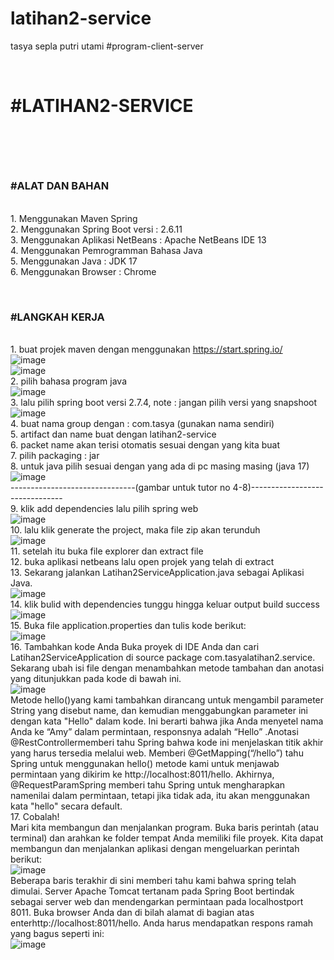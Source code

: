 # latihan2-service
tasya sepla putri utami
#program-client-server

<br><H1>#LATIHAN2-SERVICE<H1>
  
<br><h3>#ALAT DAN BAHAN</h3>
<br>1. Menggunakan Maven Spring
<br>2. Menggunakan Spring Boot versi : 2.6.11
<br>3. Menggunakan Aplikasi NetBeans : Apache NetBeans IDE 13
<br>4. Menggunakan Pemrogramman Bahasa Java
<br>5. Menggunakan Java : JDK 17
<br>6. Menggunakan Browser : Chrome
  
<br><h3>#LANGKAH KERJA</h3>
<br>1. buat projek maven dengan menggunakan https://start.spring.io/
<br>![image](https://user-images.githubusercontent.com/113502811/192435601-ef28683f-82a1-4c41-816d-1aef2d0b98ca.png)
<br>![image](https://user-images.githubusercontent.com/113502811/192429490-4c42afe9-5f4d-4e96-bf8a-f33fd5aff1db.png)
<br>2. pilih bahasa program java
<br>![image](https://user-images.githubusercontent.com/113502811/192429440-5c5de219-aceb-4248-99ec-05f94a157446.png)
<br>3. lalu pilih spring boot versi 2.7.4, note : jangan pilih versi yang snapshoot
<br>![image](https://user-images.githubusercontent.com/113502811/192429534-0e036fb4-10ab-456b-81cd-ba1833fd7760.png)
<br>4. buat nama group dengan : com.tasya (gunakan nama sendiri)
<br>5. artifact dan name buat dengan latihan2-service
<br>6. packet name akan terisi otomatis sesuai dengan yang kita buat
<br>7. pilih packaging : jar
<br>8. untuk java pilih sesuai dengan yang ada di pc masing masing (java 17)
<br>![image](https://user-images.githubusercontent.com/113502811/193713659-2bc55ee5-6e99-41a9-a260-512d8bd11c92.png)
<br>-------------------------------(gambar untuk tutor no 4-8)-------------------------------
<br>9. klik add dependencies lalu pilih spring web
<br>![image](https://user-images.githubusercontent.com/113502811/192429807-be4c5c99-ac93-47e2-a8ed-e46032caa377.png)
<br>10. lalu klik generate the project, maka file zip akan terunduh
<br>![image](https://user-images.githubusercontent.com/113502811/192433150-7fdb8795-7e49-49bf-a669-88a3fd2629e2.png)
<br>11. setelah itu buka file explorer dan extract file
<br>12. buka aplikasi netbeans lalu open projek yang telah di extract
<br>13. Sekarang jalankan Latihan2ServiceApplication.java sebagai Aplikasi Java.
<br>![image](https://user-images.githubusercontent.com/113502811/193713884-ba833b5b-3a03-463c-8268-773c2a88b068.png)
<br>14. klik bulid with dependencies tunggu hingga keluar output build success
<br>![image](https://user-images.githubusercontent.com/113502811/193713804-c959ab4f-6cb9-41fe-8d32-95663605dc39.png)
<br>15. Buka file application.properties dan tulis kode berikut:
<br>![image](https://user-images.githubusercontent.com/113502811/193714492-a8330cfa-07b9-41b3-9817-638a3563030c.png)
<br>16. Tambahkan kode Anda
Buka proyek di IDE Anda dan cari Latihan2ServiceApplication di source package com.tasyalatihan2.service. Sekarang ubah isi file dengan menambahkan metode tambahan dan anotasi yang ditunjukkan pada kode di bawah ini.
<br>![image](https://user-images.githubusercontent.com/113502811/193714820-7a2278d4-3ea4-4695-a1ca-ee8da7419c05.png)
<br>Metode hello()yang kami tambahkan dirancang untuk mengambil parameter String yang disebut name, dan kemudian menggabungkan parameter ini dengan kata "Hello" dalam kode. Ini berarti bahwa jika Anda menyetel nama Anda ke “Amy” dalam permintaan, responsnya adalah “Hello” .Anotasi @RestControllermemberi tahu Spring bahwa kode ini menjelaskan titik akhir yang harus tersedia melalui web. Memberi @GetMapping(“/hello”) tahu Spring untuk menggunakan hello() metode kami untuk menjawab permintaan yang dikirim ke http://localhost:8011/hello. Akhirnya, @RequestParamSpring memberi tahu Spring untuk mengharapkan namenilai dalam permintaan, tetapi jika tidak ada, itu akan menggunakan kata "hello" secara default.
<br>17. Cobalah!
<br>Mari kita membangun dan menjalankan program. Buka baris perintah (atau terminal) dan arahkan ke folder tempat Anda memiliki file proyek. Kita dapat membangun dan menjalankan aplikasi dengan mengeluarkan perintah berikut:
<br>![image](https://user-images.githubusercontent.com/113502811/193714965-38f27365-f2bd-4017-a6f9-e48b3461cafa.png)
<br>Beberapa baris terakhir di sini memberi tahu kami bahwa spring telah dimulai. Server Apache Tomcat tertanam pada Spring Boot bertindak sebagai server web dan mendengarkan permintaan pada localhostport 8011. Buka browser Anda dan di bilah alamat di bagian atas enterhttp://localhost:8011/hello. Anda harus mendapatkan respons ramah yang bagus seperti ini:
<br>![image](https://user-images.githubusercontent.com/113502811/193715122-55d2065f-c2e7-4494-8789-2e51a20d46a2.png)
